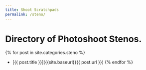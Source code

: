 ```yaml
---
title: Shoot Scratchpads
permalink: /steno/
---
```


# Directory of Photoshoot Stenos.

{% for post in site.categories.steno %}
* [{{ post.title }}]({{site.baseurl}}{{ post.url }})
{% endfor %}